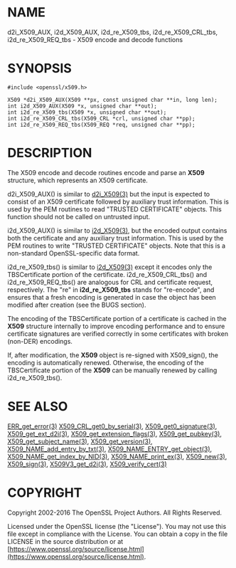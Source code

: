 # NAME

d2i\_X509\_AUX, i2d\_X509\_AUX,
i2d\_re\_X509\_tbs, i2d\_re\_X509\_CRL\_tbs, i2d\_re\_X509\_REQ\_tbs
\- X509 encode and decode functions

# SYNOPSIS

    #include <openssl/x509.h>

    X509 *d2i_X509_AUX(X509 **px, const unsigned char **in, long len);
    int i2d_X509_AUX(X509 *x, unsigned char **out);
    int i2d_re_X509_tbs(X509 *x, unsigned char **out);
    int i2d_re_X509_CRL_tbs(X509_CRL *crl, unsigned char **pp);
    int i2d_re_X509_REQ_tbs(X509_REQ *req, unsigned char **pp);

# DESCRIPTION

The X509 encode and decode routines encode and parse an
**X509** structure, which represents an X509 certificate.

d2i\_X509\_AUX() is similar to [d2i\_X509(3)](http://man.he.net/man3/d2i_X509) but the input is expected to
consist of an X509 certificate followed by auxiliary trust information.
This is used by the PEM routines to read "TRUSTED CERTIFICATE" objects.
This function should not be called on untrusted input.

i2d\_X509\_AUX() is similar to [i2d\_X509(3)](http://man.he.net/man3/i2d_X509), but the encoded output
contains both the certificate and any auxiliary trust information.
This is used by the PEM routines to write "TRUSTED CERTIFICATE" objects.
Note that this is a non-standard OpenSSL-specific data format.

i2d\_re\_X509\_tbs() is similar to [i2d\_X509(3)](http://man.he.net/man3/i2d_X509) except it encodes only
the TBSCertificate portion of the certificate.  i2d\_re\_X509\_CRL\_tbs()
and i2d\_re\_X509\_REQ\_tbs() are analogous for CRL and certificate request,
respectively.  The "re" in **i2d\_re\_X509\_tbs** stands for "re-encode",
and ensures that a fresh encoding is generated in case the object has been
modified after creation (see the BUGS section).

The encoding of the TBSCertificate portion of a certificate is cached
in the **X509** structure internally to improve encoding performance
and to ensure certificate signatures are verified correctly in some
certificates with broken (non-DER) encodings.

If, after modification, the **X509** object is re-signed with X509\_sign(),
the encoding is automatically renewed. Otherwise, the encoding of the
TBSCertificate portion of the **X509** can be manually renewed by calling
i2d\_re\_X509\_tbs().

# SEE ALSO

[ERR\_get\_error(3)](http://man.he.net/man3/ERR_get_error)
[X509\_CRL\_get0\_by\_serial(3)](http://man.he.net/man3/X509_CRL_get0_by_serial),
[X509\_get0\_signature(3)](http://man.he.net/man3/X509_get0_signature),
[X509\_get\_ext\_d2i(3)](http://man.he.net/man3/X509_get_ext_d2i),
[X509\_get\_extension\_flags(3)](http://man.he.net/man3/X509_get_extension_flags),
[X509\_get\_pubkey(3)](http://man.he.net/man3/X509_get_pubkey),
[X509\_get\_subject\_name(3)](http://man.he.net/man3/X509_get_subject_name),
[X509\_get\_version(3)](http://man.he.net/man3/X509_get_version),
[X509\_NAME\_add\_entry\_by\_txt(3)](http://man.he.net/man3/X509_NAME_add_entry_by_txt),
[X509\_NAME\_ENTRY\_get\_object(3)](http://man.he.net/man3/X509_NAME_ENTRY_get_object),
[X509\_NAME\_get\_index\_by\_NID(3)](http://man.he.net/man3/X509_NAME_get_index_by_NID),
[X509\_NAME\_print\_ex(3)](http://man.he.net/man3/X509_NAME_print_ex),
[X509\_new(3)](http://man.he.net/man3/X509_new),
[X509\_sign(3)](http://man.he.net/man3/X509_sign),
[X509V3\_get\_d2i(3)](http://man.he.net/man3/X509V3_get_d2i),
[X509\_verify\_cert(3)](http://man.he.net/man3/X509_verify_cert)

# COPYRIGHT

Copyright 2002-2016 The OpenSSL Project Authors. All Rights Reserved.

Licensed under the OpenSSL license (the "License").  You may not use
this file except in compliance with the License.  You can obtain a copy
in the file LICENSE in the source distribution or at
[https://www.openssl.org/source/license.html](https://www.openssl.org/source/license.html).
